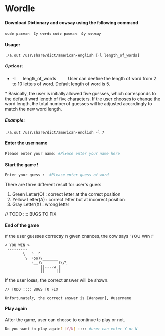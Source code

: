 <h1 id="wordle">Wordle</h1>

<h4>Download Dictionary and cowsay using the following command</h4>

``` sudo pacman -Sy words ```
``` sudo pacman -Sy cowsay ```

<h4>Usage:</h4>

``` ./a.out /usr/share/dict/american-english [-l length_of_words] ```

<h5>Options:</h5>

* -l &nbsp;&nbsp;&nbsp;&nbsp;&nbsp;length_of_words &nbsp;&nbsp;&nbsp;&nbsp;&nbsp;&nbsp;&nbsp;&nbsp; User can deefine the length of word from 2 to 10 letters of word. Default length of word is 5.

\* Basically, the user is initially allowed five guesses, which corresponds to the default word length of five characters. If the user chooses to change the word length, the total number of guesses will be adjusted accordingly to match the new word length.

<h5>Example:</h5>

``` ./a.out /usr/share/dict/american-english -l 7 ```

<h4>Enter the user name </h4>

```bash
Please enter your name: #Please enter your name here
```

<h4>Start the game !</h4>

```bash 
Enter your guess :  #Please enter guess of word 
```

There are three different result for user's guess
1) Green Letter(O) : correct letter at the correct position
2) Yellow Letter(A) : correct letter but at incorrect position
3) Gray Letter(X) : wrong letter

// TODO :::: BUGS TO FIX

<h4>End of the game</h4>
If the user guesses correctly in given chances, the cow says "YOU WIN!"

``` _________ 
< YOU WIN >
 --------- 
        \   ^__^
         \  (oo)\_______
            (__)\       )\/\
                ||----w |
                ||     ||
```
If the user loses, the correct answer will be shown.
```
// TODO :::: BUGS TO FIX

Unfortunately, the correct answer is [#answer], #username 
```

<h4>Play again</h4>
After the game, user can choose to continue to play or not.

```bash
Do you want to play again? [Y/N] :::: #user can enter Y or N
```

